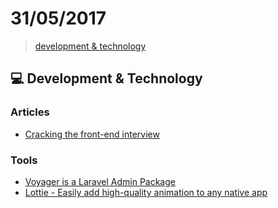 # 31/05/2017

> [development & technology](#computer-development--technology)


## :computer: Development & Technology

### Articles
- [Cracking the front-end interview](https://medium.freecodecamp.com/cracking-the-front-end-interview-9a34cd46237)

### Tools
- [Voyager is a Laravel Admin Package](https://laravelvoyager.com/)
- [Lottie - Easily add high-quality animation to any native app](https://airbnb.design/lottie/)